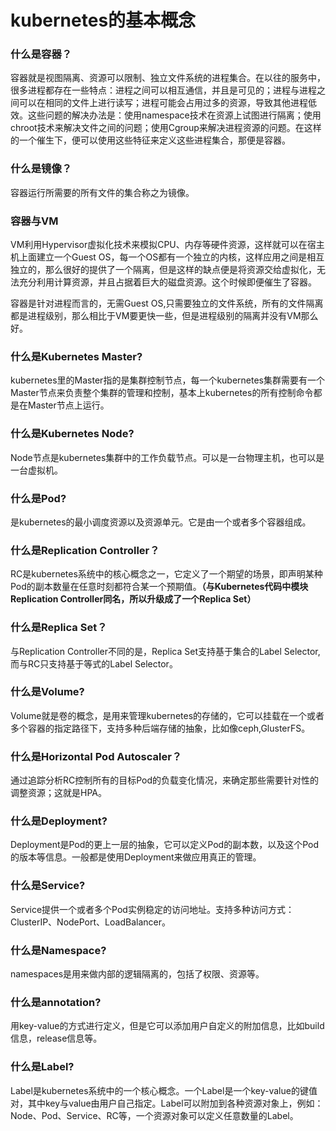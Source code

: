 # kubernetes的基本概念

### 什么是容器？

容器就是视图隔离、资源可以限制、独立文件系统的进程集合。在以往的服务中，很多进程都存在一些特点：进程之间可以相互通信，并且是可见的；进程与进程之间可以在相同的文件上进行读写；进程可能会占用过多的资源，导致其他进程低效。这些问题的解决办法是：使用namespace技术在资源上试图进行隔离；使用chroot技术来解决文件之间的问题；使用Cgroup来解决进程资源的问题。在这样的一个催生下，便可以使用这些特征来定义这些进程集合，那便是容器。

### 什么是镜像？

容器运行所需要的所有文件的集合称之为镜像。

### 容器与VM

VM利用Hypervisor虚拟化技术来模拟CPU、内存等硬件资源，这样就可以在宿主机上面建立一个Guest OS，每一个OS都有一个独立的内核，这样应用之间是相互独立的，那么很好的提供了一个隔离，但是这样的缺点便是将资源交给虚拟化，无法充分利用计算资源，并且占据着巨大的磁盘资源。这个时候即便催生了容器。

容器是针对进程而言的，无需Guest OS,只需要独立的文件系统，所有的文件隔离都是进程级别，那么相比于VM要更快一些，但是进程级别的隔离并没有VM那么好。

### 什么是Kubernetes Master?

kubernetes里的Master指的是集群控制节点，每一个kubernetes集群需要有一个Master节点来负责整个集群的管理和控制，基本上kubernetes的所有控制命令都是在Master节点上运行。

### 什么是Kubernetes Node?

Node节点是kubernetes集群中的工作负载节点。可以是一台物理主机，也可以是一台虚拟机。

### 什么是Pod?

是kubernetes的最小调度资源以及资源单元。它是由一个或者多个容器组成。

### 什么是Replication Controller？

RC是kubernetes系统中的核心概念之一，它定义了一个期望的场景，即声明某种Pod的副本数量在任意时刻都符合某一个预期值。**（与Kubernetes代码中模块Replication Controller同名，所以升级成了一个Replica Set）**

### 什么是Replica Set？

与Replication Controller不同的是，Replica Set支持基于集合的Label Selector,而与RC只支持基于等式的Label Selector。

### 什么是Volume?

Volume就是卷的概念，是用来管理kubernetes的存储的，它可以挂载在一个或者多个容器的指定路径下，支持多种后端存储的抽象，比如像ceph,GlusterFS。

### 什么是Horizontal Pod Autoscaler？

通过追踪分析RC控制所有的目标Pod的负载变化情况，来确定那些需要针对性的调整资源；这就是HPA。

### 什么是Deployment?

Deployment是Pod的更上一层的抽象，它可以定义Pod的副本数，以及这个Pod的版本等信息。一般都是使用Deployment来做应用真正的管理。

### 什么是Service?

Service提供一个或者多个Pod实例稳定的访问地址。支持多种访问方式：ClusterIP、NodePort、LoadBalancer。

### 什么是Namespace?

namespaces是用来做内部的逻辑隔离的，包括了权限、资源等。

### 什么是annotation?

用key-value的方式进行定义，但是它可以添加用户自定义的附加信息，比如build信息，release信息等。

### 什么是Label?

Label是kubernetes系统中的一个核心概念。一个Label是一个key-value的键值对，其中key与value由用户自己指定。Label可以附加到各种资源对象上，例如：Node、Pod、Service、RC等，一个资源对象可以定义任意数量的Label。



